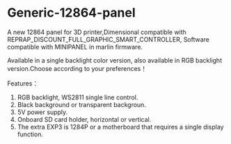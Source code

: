 # Generic-12864-panel
A new 12864 panel for 3D printer,Dimensional compatible with REPRAP_DISCOUNT_FULL_GRAPHIC_SMART_CONTROLLER, Software compatible with MINIPANEL in marlin firmware.

Available in a single backlight color version, also available in RGB backlight version.Choose according to your preferences！

Features：
1. RGB backlight, WS2811 single line control.
2. Black background or transparent backgroun.
3. 5V power supply.
4. Onboard SD card holder, horizontal or vertical.
5. The extra EXP3 is 1284P or a motherboard that requires a single display function.
